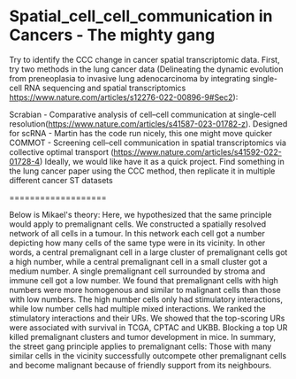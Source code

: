 # Spatial_cell_cell_communication in Cancers - The mighty gang

Try to identify the CCC change in cancer spatial transcriptomic data. First, try two methods in the lung cancer data (Delineating the dynamic evolution from preneoplasia to invasive lung adenocarcinoma by integrating single-cell RNA sequencing and spatial transcriptomics https://www.nature.com/articles/s12276-022-00896-9#Sec2):

Scrabian - Comparative analysis of cell–cell communication at single-cell resolution(https://www.nature.com/articles/s41587-023-01782-z). Designed for scRNA - Martin has the code run nicely, this one might move quicker
COMMOT - Screening cell–cell communication in spatial transcriptomics via collective optimal transport (https://www.nature.com/articles/s41592-022-01728-4)
Ideally, we would like have it as a quick project. Find something in the lung cancer paper using the CCC method, then replicate it in multiple different cancer ST datasets

=================== 

Below is Mikael's theory: Here, we hypothesized that the same principle would apply to premalignant cells. We constructed a spatially resolved network of all cells in a tumour. In this network each cell got a number depicting how many cells of the same type were in its vicinity. In other words, a central premalignant cell in a large cluster of premalignant cells got a high number, while a central premalignant cell in a small cluster got a medium number. A single premalignant cell surrounded by stroma and immune cell got a low number. We found that premalignant cells with high numbers were more homogenous and similar to malignant cells than those with low numbers. The high number cells only had stimulatory interactions, while low number cells had multiple mixed interactions. We ranked the stimulatory interactions and their URs. We showed that the top-scoring URs were associated with survival in TCGA, CPTAC and UKBB. Blocking a top UR killed premalignant clusters and tumor development in mice. In summary, the street gang principle applies to premalignant cells: Those with many similar cells in the vicinity successfully outcompete other premalignant cells and become malignant because of friendly support from its neighbours.
